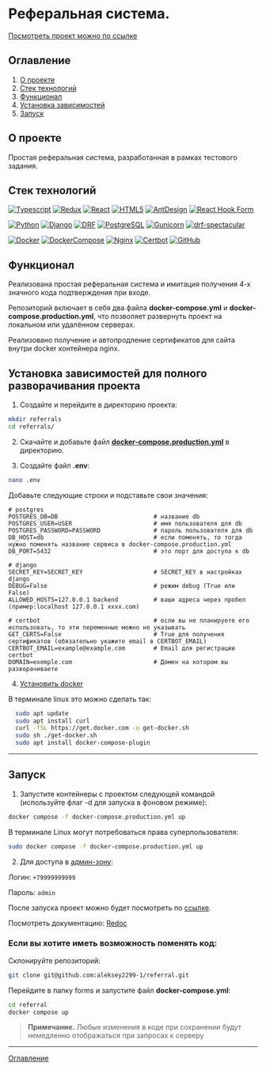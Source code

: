 # Реферальная система.

[Посмотреть проект можно по ссылке](https://referral.sytes.net/)

## Оглавление <a id="contents"></a>

1. [О проекте](#about)
2. [Стек технологий](#tools)
3. [Функционал](#functional)
4. [Установка зависимостей](#installation)
5. [Запуск](#start)

## О проекте <a id="about"></a>

Простая реферальная система, разработанная в рамках тестового задания.

## Стек технологий <a id="tools"></a>

[![Typescript](https://img.shields.io/badge/TypeScript-%23404d59.svg?style=for-the-badge&logo=typescript&logoColor=blue)](https://www.typescriptlang.org/)
[![Redux](https://img.shields.io/badge/Redux-%23404d59.svg?style=for-the-badge&logo=Redux&logoColor=violet)](https://redux.js.org/)
[![React](https://img.shields.io/badge/react-%23404d59.svg?style=for-the-badge&logo=react&logoColor=%2361DAFB)](https://react.dev/)
[![HTML5](https://img.shields.io/badge/html5-%23404d59.svg?style=for-the-badge&logo=html5&logoColor=orange)](https://html.spec.whatwg.org/multipage/)
[![AntDesign](https://img.shields.io/badge/AntDesign-%23404d59.svg?style=for-the-badge&logo=antdesign&logoColor=0170FE)](https://ant.design/)
[![React Hook Form](https://img.shields.io/badge/react%20hook%20form-%23404d59.svg?style=for-the-badge&logo=reacthookform&logoColor=EC5990)](https://react-hook-form.com/)

[![Python](https://img.shields.io/badge/Python-3.12-blue?style=for-the-badge&logo=Python)](https://www.python.org/)
[![Django](https://img.shields.io/badge/Django-%204.2-blue?style=for-the-badge&logo=django)](https://www.djangoproject.com/)
[![DRF](https://img.shields.io/badge/Django%20REST%20Framework-%203.14.0-blue?style=for-the-badge&logo=django)](https://www.django-rest-framework.org/)
[![PostgreSQL](https://img.shields.io/badge/PostgreSQL-%2016-blue?style=for-the-badge&logo=PostgreSQL)]([https://www.postgresql.org/])
[![Gunicorn](https://img.shields.io/badge/Gunicorn-%2020.1.0-blue?style=for-the-badge&logo=gunicorn)](https://gunicorn.org/)
[![drf-spectacular](https://img.shields.io/badge/drf--spectacular-0.27.0-blue?style=for-the-badge)](https://drf-spectacular.readthedocs.io/)

[![Docker](https://img.shields.io/badge/Docker-white?style=for-the-badge&logo=docker&logoColor=White)](https://www.docker.com/)
[![DockerCompose](https://img.shields.io/badge/Docker_Compose-34567C?style=for-the-badge&logo=docsdotrs&logoColor=White)](https://docs.docker.com/compose/)
[![Nginx](https://img.shields.io/badge/Nginx-009639?style=for-the-badge&logo=nginx&logoColor=white)](https://nginx.org/)
[![Certbot](https://img.shields.io/badge/certbot-003A70?style=for-the-badge&logo=letsencrypt&logoColor=white)](https://certbot.eff.org/)
[![GitHub](https://img.shields.io/badge/GitHub-100000?style=for-the-badge&logo=github&logoColor=white)](https://docs.github.com/ru)

## Функционал<a id="functional"></a>

Реализована простая реферальная система и имитация получения 4-х значного кода подтверждения при входе.

Репозиторий включает в себя два файла **docker-compose.yml** и 
**docker-compose.production.yml**, что позволяет развернуть проект на
локальном или удалённом серверах.

Реализовано получение и автопродление сертификатов для сайта внутри docker контейнера nginx.

## Установка зависимостей для полного разворачивания проекта<a id="installation"></a>

1. Создайте и перейдите в директорию проекта:

```bash
mkdir referrals
cd referrals/
```

2. Скачайте и добавьте файл **[docker-compose.production.yml](https://github.com/aleksey2299-1/referral/blob/main/docker-compose.production.yml)** в директорию.

3. Cоздайте файл **.env**:

```bash
nano .env
```

Добавьте следующие строки и подставьте свои значения:
````dotenv
# postgres
POSTGRES_DB=DB                           # название db
POSTGRES_USER=USER                       # имя пользователя для db
POSTGRES_PASSWORD=PASSWORD               # пароль пользователя для db
DB_HOST=db                               # если поменять, то тогда нужно поменять название сервиса в docker-compose.production.yml
DB_PORT=5432                             # это порт для доступа к db

# django
SECRET_KEY=SECRET_KEY                    # SECRET_KEY в настройках django
DEBUG=False                              # режим debug (True или False)
ALLOWED_HOSTS=127.0.0.1 backend          # ваши адреса через пробел (пример:localhost 127.0.0.1 xxxx.com)

# certbot                                # если вы не планируете его использовать, то эти переменные можно не указывать
GET_CERTS=False                          # True для получения сертификатов (обязательно укажите email в CERTBOT_EMAIL)
CERTBOT_EMAIL=example@example.com        # Email для регистрации certbot
DOMAIN=exemple.com                       # Домен на котором вы разворачиваете
````

4. [Установить docker](https://www.docker.com/get-started/)

В терминале linux это можно сделать так:

```bash
  sudo apt update
  sudo apt install curl
  curl -fSL https://get.docker.com -o get-docker.sh
  sudo sh ./get-docker.sh
  sudo apt install docker-compose-plugin
```

---

## Запуск <a id="start"></a>

1. Запустите контейнеры с проектом следующей командой (используйте флаг -d для запуска в фоновом режиме):

```bash
docker compose -f docker-compose.production.yml up
```

В терминале Linux могут потребоваться права суперпользователя:

```bash
sudo docker compose -f docker-compose.production.yml up
```

2. Для доступа в [админ-зону](http://localhost:8000/admin/):

Логин: `+79999999999`

Пароль: `admin`


После запуска проект можно будет посмотреть по [ссылке](http://localhost:8000/).

Посмотреть документацию:
[Redoc](http://localhost:8000/api/docs/)

### Если вы хотите иметь возможность поменять код:

Склонируйте репозиторий:
````bash
git clone git@github.com:aleksey2299-1/referral.git
````

Перейдите в папку forms и запустите файл **docker-compose.yml**:
````bash
cd referral
docker compose up
````

> **Примечание.** Любые изменения в коде при сохранении будут немедленно отображаться при запросах к серверу
***


[Оглавление](#contents)

